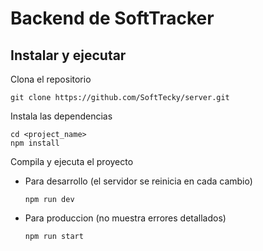# Backend de SoftTracker
## Instalar y ejecutar

Clona el repositorio

```
git clone https://github.com/SoftTecky/server.git
```

Instala las dependencias

```
cd <project_name>
npm install
```

Compila y ejecuta el proyecto

- Para desarrollo (el servidor se reinicia en cada cambio)

    ```
    npm run dev 
    ```

- Para produccion (no muestra errores detallados)

    ```
    npm run start
    ```